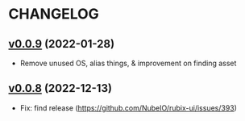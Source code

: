 # CHANGELOG

## [v0.0.9](https://github.com/NubeIO/git/tree/v0.0.9) (2022-01-28)

- Remove unused OS, alias things, & improvement on finding asset

## [v0.0.8](https://github.com/NubeIO/git/tree/v0.0.8) (2022-12-13)

- Fix: find release (https://github.com/NubeIO/rubix-ui/issues/393)
